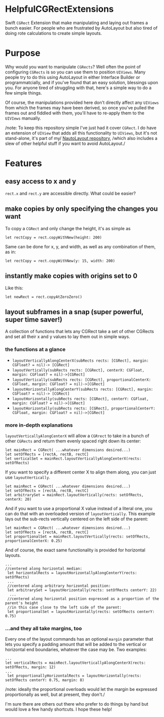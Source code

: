# HelpfulCGRectExtensions
Swift `CGRect` Extension that make manipulating and laying out frames a bunch easier. For people who are frustrated by AutoLayout but also tired of doing rote calculations to create simple layouts.

# Purpose
Why would you want to manipulate `CGRects`? Well often the point of configuring `CGRects` is so you can use them to position `UIViews`. Many people try to do this using AutoLayout in either Interface Builder or programmatcially, and if you've found that an easy solution, blessings upon you. For anyone tired of struggling with that, here's a simple way to do a few simple things.

Of course, the manipulations provided here don't directly affect any `UIViews` from which the frames may have been derived, so once you've pulled the frames out and fiddled with them, you'll have to re-apply them to the `UIVIews` manually. 

/note: To keep this repository simple I've just had it cover `CGRect`. I do have an extension of `UIView` that adds all this functionality to `UIViews`, but it's not stand-alone, it's part of my/ [NautoLayout repository]( https://github.com/SwingsetTheory/NautoLayout.git), /which also includes a slew of other helpful stuff if you want to avoid AutoLayout./

# Features
## easy access to x and y
`rect.x` and `rect.y` are accessible directly. What could be easier?

## make copies by only specifying the changes you want
To copy a `CGRect` and only change the height, it's as simple as 
```
let rectCopy = rect.copyWithNew(height: 200)
``` 
Same can be done for x, y, and width, as well as any combination of them, as in: 
```
let rectCopy = rect.copyWithNew(y: 15, width: 200)
```

## instantly make copies with origins set to 0
Like this: 
```
let newRect = rect.copyAtZeroZero()
```

## layout subframes in a snap (super powerful, super time saver!) 
A collection of functions that lets any CGRect take a set of other CGRects and set all their x and y values to lay them out in simple ways.

### the functions at a glance
 - `layoutVerticallyAlongCenterX(subRects rects: [CGRect], margin: CGFloat? = nil)-> [CGRect]`
 - `layoutVertically(subRects rects: [CGRect], centerX: CGFloat, margin: CGFloat? = nil)->[CGRect]`
 - `layoutVertically(subRects rects: [CGRect], proportionalCenterX: CGFloat, margin: CGFloat? = nil)->[CGRect]`
 - `layoutHorizontallyAlongCenterY(subRects rects: [CGRect], margin: CGFloat? = nil)-> [CGRect]`
 - `layoutHorizontally(subRects rects: [CGRect], centerY: CGFloat, margin: CGFloat? = nil)->[CGRect]`
 - `layoutHorizontally(subRects rects: [CGRect], proportionalCenterY: CGFloat, margin: CGFloat? = nil)->[CGRect]`

### more in-depth explanations
`layoutVerticallyAlongCenterX` will allow a `CGRrect` to take in a bunch of other `CGRects` and return them evenly spaced right down its center:
``` 
let mainRect = CGRect( ...whatever dimensions desired...) 
let setOfRects = [rectA, rectB, rectC]
let verticalSet = mainRect.layoutVerticallyAlongCenterX(rects: setOfRects)
```
If you want to specify a different center X to align them along, you can just use `layoutVertically`.
``` 
let mainRect = CGRect( ...whatever dimensions desired...) 
let setOfRects = [rectA, rectB, rectC]
let arbitrarySet = mainRect.layoutVertically(rects: setOfRects, centerX: 20)
```
And if you want to use a proportional X value instead of a literal one, you can do that with an overloaded version of `layoutVertically`. This example lays out the sub-rects vertically centered on the left side of the parent:
``` 
let mainRect = CGRect( ...whatever dimensions desired...) 
let setOfRects = [rectA, rectB, rectC]
let proportionalSet = mainRect.layoutVertically(rects: setOfRects, proportionalCenterX: 0.25)
```
And of course, the exact same functionality is provided for horizontal layouts.
```
...
//centered along horizontal median:
 let horizontalRects = layoutHorizontallyAlongCenterY(rects: setOfRects)
 ...
 //centered along arbitrary horizontal position:
 let arbitrarySet = layoutHorizontally(rects: setOfRects centerY: 22)
  ...
 //centered along horizontal position expressed as a proportion of the parent's height
 //in this case close to the left side of the parent:
 let proportionalSet = layoutHorizontally(rects: setOfRects centerY: 0.75)
 ```
 ### ...and they all take margins, too
Every one of the layout commands has an optional `margin` parameter that lets you specify a padding amount that will be added to the vertical or horizontal end boundaries, whatever the case may be. Two examples:
```
...
let verticalRects = mainRect.layoutVerticallyAlongCenterX(rects: setOfRects, margin: 12)
...
 let proportionallyHorizontalRects = layoutHorizontally(rects: setOfRects centerY: 0.75, margin: 8)
```
/note: ideally the proportional overloads would let the margin be expressed proportionally as well, but at present, they don't./

I'm sure there are others out there who prefer to do things by hand but would love a few handy shortcuts. I hope these help!
